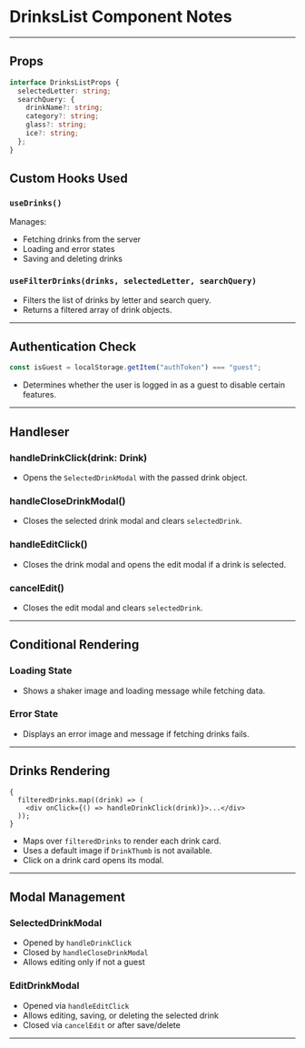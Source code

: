 # DrinksList Component Notes

---

## Props

```ts
interface DrinksListProps {
  selectedLetter: string;
  searchQuery: {
    drinkName?: string;
    category?: string;
    glass?: string;
    ice?: string;
  };
}
```

## Custom Hooks Used

### `useDrinks()`

Manages:

- Fetching drinks from the server
- Loading and error states
- Saving and deleting drinks

### `useFilterDrinks(drinks, selectedLetter, searchQuery)`

- Filters the list of drinks by letter and search query.
- Returns a filtered array of drink objects.

---

## Authentication Check

```ts
const isGuest = localStorage.getItem("authToken") === "guest";
```

- Determines whether the user is logged in as a guest to disable certain features.

---

## Handleser

### handleDrinkClick(drink: Drink)

- Opens the `SelectedDrinkModal` with the passed drink object.

### handleCloseDrinkModal()

- Closes the selected drink modal and clears `selectedDrink`.

### handleEditClick()

- Closes the drink modal and opens the edit modal if a drink is selected.

### cancelEdit()

- Closes the edit modal and clears `selectedDrink`.

---

## Conditional Rendering

### Loading State

- Shows a shaker image and loading message while fetching data.

### Error State

- Displays an error image and message if fetching drinks fails.

---

## Drinks Rendering

```tsx
{
  filteredDrinks.map((drink) => (
    <div onClick={() => handleDrinkClick(drink)}>...</div>
  ));
}
```

- Maps over `filteredDrinks` to render each drink card.
- Uses a default image if `DrinkThumb` is not available.
- Click on a drink card opens its modal.

---

## Modal Management

### SelectedDrinkModal

- Opened by `handleDrinkClick`
- Closed by `handleCloseDrinkModal`
- Allows editing only if not a guest

### EditDrinkModal

- Opened via `handleEditClick`
- Allows editing, saving, or deleting the selected drink
- Closed via `cancelEdit` or after save/delete

---
